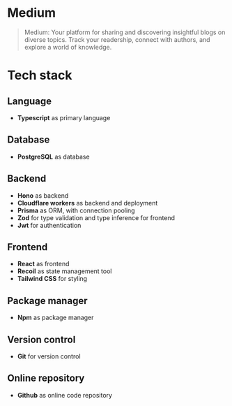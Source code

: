 # Medium
> Medium: Your platform for sharing and discovering insightful blogs on diverse topics. Track your readership, connect with authors, and explore a world of knowledge.

# Tech stack

## Language
- **Typescript** as primary language

## Database
- **PostgreSQL** as database

## Backend
- **Hono** as backend
- **Cloudflare workers** as backend and deployment
- **Prisma** as ORM, with connection pooling
- **Zod** for type validation and type inference for frontend
- **Jwt** for authentication

## Frontend
- **React** as frontend
- **Recoil** as state management tool
- **Tailwind CSS** for styling

## Package manager
- **Npm** as package manager

## Version control
- **Git** for version control

## Online repository
- **Github** as online code repository

